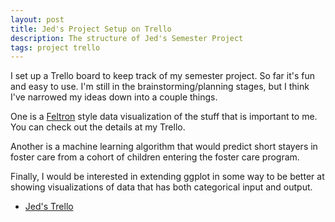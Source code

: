 ```yaml
---
layout: post
title: Jed's Project Setup on Trello
description: The structure of Jed's Semester Project
tags: project trello
---
```



I set up a Trello board to keep track of my semester project. So far it's fun and easy to use.
I'm still in the brainstorming/planning stages, but I think I've narrowed my ideas down into
a couple things. 

One is a [Feltron](http://feltron.com/) style data visualization of the stuff that is important to 
me. You can check out the details at my Trello.

Another is a machine learning algorithm that would predict short stayers in foster care from a cohort
of children entering the foster care program.

Finally, I would be interested in extending ggplot in some way to be better at showing visualizations of
data that has both categorical input and output.

+ [Jed's Trello](https://trello.com/b/6QtAObI6/edav-project)
